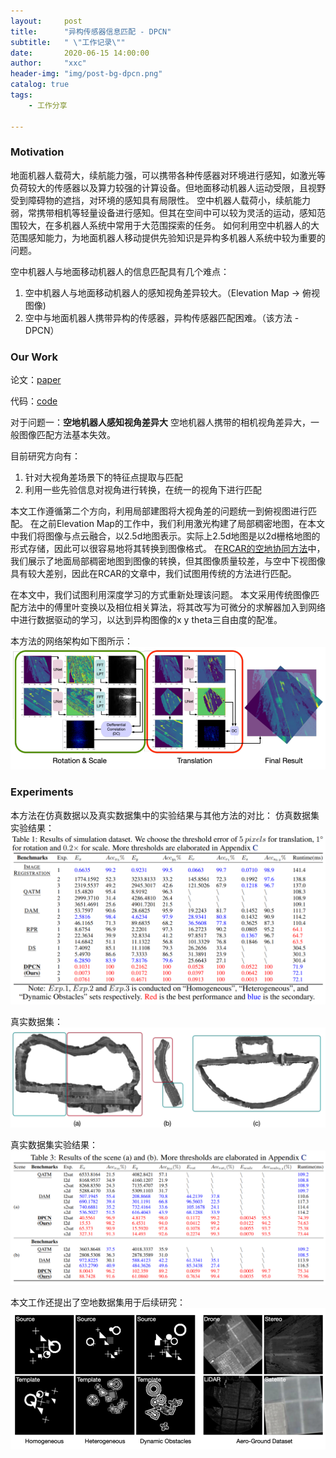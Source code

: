 ```yaml
---
layout:     post
title:      "异构传感器信息匹配 - DPCN"
subtitle:   " \"工作记录\""
date:       2020-06-15 14:00:00
author:     "xxc"
header-img: "img/post-bg-dpcn.png"
catalog: true
tags:
    - 工作分享

---
```

<head>
    <script src="https://cdn.mathjax.org/mathjax/latest/MathJax.js?config=TeX-AMS-MML_HTMLorMML" type="text/javascript"></script>
    <script type="text/x-mathjax-config">
        MathJax.Hub.Config({
            tex2jax: {
            skipTags: ['script', 'noscript', 'style', 'textarea', 'pre'],
            inlineMath: [['$','$']]
            }
        });
    </script>
</head>

### Motivation
地面机器人载荷大，续航能力强，可以携带各种传感器对环境进行感知，如激光等负荷较大的传感器以及算力较强的计算设备。但地面移动机器人运动受限，且视野受到障碍物的遮挡，对环境的感知具有局限性。
空中机器人载荷小，续航能力弱，常携带相机等轻量设备进行感知。但其在空间中可以较为灵活的运动，感知范围较大，在多机器人系统中常用于大范围探索的任务。
如何利用空中机器人的大范围感知能力，为地面机器人移动提供先验知识是异构多机器人系统中较为重要的问题。

空中机器人与地面移动机器人的信息匹配具有几个难点：
1. 空中机器人与地面移动机器人的感知视角差异较大。（Elevation Map -> 俯视图像)
2. 空中与地面机器人携带异构的传感器，异构传感器匹配困难。（该方法 - DPCN）

### Our Work

论文：[paper](https://arxiv.org/abs/2008.09474)

代码：[code](https://github.com/ZJU-Robotics-Lab/DPCN)

对于问题一：**空地机器人感知视角差异大**
空地机器人携带的相机视角差异大，一般图像匹配方法基本失效。

目前研究方向有：
1. 针对大视角差场景下的特征点提取与匹配
2. 利用一些先验信息对视角进行转换，在统一的视角下进行匹配

本文工作遵循第二个方向，利用局部建图将大视角差的问题统一到俯视图进行匹配。
在之前Elevation Map的工作中，我们利用激光构建了局部稠密地图，在本文中我们将图像与点云融合，以2.5d地图表示。实际上2.5d地图是以2d栅格地图的形式存储，因此可以很容易地将其转换到图像格式。
在[RCAR的空地协同方法](https://maverickpeter.github.io/2020/04/20/Air-Ground-Collaborative-localization/)中，我们展示了地面局部稠密地图到图像的转换，但其图像质量较差，与空中下视图像具有较大差别，因此在RCAR的文章中，我们试图用传统的方法进行匹配。

在本文中，我们试图利用深度学习的方式重新处理该问题。
本文采用传统图像匹配方法中的傅里叶变换以及相位相关算法，将其改写为可微分的求解器加入到网络中进行数据驱动的学习，以达到异构图像的x y theta三自由度的配准。

本方法的网络架构如下图所示：
![dpcn-dataset](/img/in-post/post-dpcn/post-img-dpcn.png)

### Experiments
本方法在仿真数据以及真实数据集中的实验结果与其他方法的对比：
仿真数据集实验结果：
![dpcn-experiment-sim](/img/in-post/post-dpcn/post-img-simulation.png)

真实数据集：
![dpcn-experiment-real](/img/in-post/post-dpcn/post-img-agdataset_full.png)

真实数据集实验结果：
![dpcn-experiment-real](/img/in-post/post-dpcn/post-img-real.png)

本文工作还提出了空地数据集用于后续研究：
![dpcn-dataset](/img/in-post/post-dpcn/post-img-agdataset.png)
